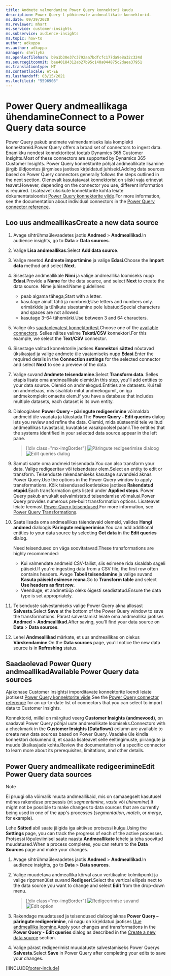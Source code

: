 ```yaml
---
title: Andmete valmendamine Power Query konnektori kaudu
description: Power Query-l põhinevate andmeallikate konnektorid.
ms.date: 09/29/2020
ms.reviewer: mhart
ms.service: customer-insights
ms.subservice: audience-insights
ms.topic: how-to
author: adkuppa
ms.author: adkuppa
manager: shellyha
ms.openlocfilehash: b9a1b30e37c3792aa7bdfcfc177da9e8a32c324d
ms.sourcegitcommit: bae40184312ab27b95c140a044875c2daea37951
ms.translationtype: HT
ms.contentlocale: et-EE
ms.lasthandoff: 03/15/2021
ms.locfileid: "5596908"
---
```

# <a name="connect-to-a-power-query-data-source"></a><span data-ttu-id="283fc-103">Power Query andmeallikaga ühendamine</span><span class="sxs-lookup"><span data-stu-id="283fc-103">Connect to a Power Query data source</span></span>

<span data-ttu-id="283fc-104">Power Query pakub andmete valmendamiseks laia komplekti konnektoreid.</span><span class="sxs-lookup"><span data-stu-id="283fc-104">Power Query offers a broad set of connectors to ingest data.</span></span> <span data-ttu-id="283fc-105">Enamikku nendest konnektoritest toetab Dynamics 365 Customer Insights.</span><span class="sxs-lookup"><span data-stu-id="283fc-105">Most of these connectors are supported by Dynamics 365 Customer Insights.</span></span> <span data-ttu-id="283fc-106">Power Query konnektorite põhjal andmeallikate lisamine järgib üldjoontes järgmises jaotises kirjeldatud juhiseid.</span><span class="sxs-lookup"><span data-stu-id="283fc-106">Adding data sources based on Power Query connectors generally follows the steps outlined in the next section.</span></span> <span data-ttu-id="283fc-107">Olenevalt kasutatavast konnektorist on siiski vaja erinevat teavet.</span><span class="sxs-lookup"><span data-stu-id="283fc-107">However, depending on the connector you use, different information is required.</span></span> <span data-ttu-id="283fc-108">Lisateavet üksikute konnektorite kohta leiate dokumentatsioonist [Power Query konnektorite viide](/power-query/connectors/).</span><span class="sxs-lookup"><span data-stu-id="283fc-108">For more information, see the documentation about individual connectors in the [Power Query connector reference](/power-query/connectors/).</span></span>

## <a name="create-a-new-data-source"></a><span data-ttu-id="283fc-109">Loo uus andmeallikas</span><span class="sxs-lookup"><span data-stu-id="283fc-109">Create a new data source</span></span>

1. <span data-ttu-id="283fc-110">Avage sihtrühmaülevaadetes jaotis **Andmed** > **Andmeallikad**.</span><span class="sxs-lookup"><span data-stu-id="283fc-110">In audience insights, go to **Data** > **Data sources**.</span></span>

1. <span data-ttu-id="283fc-111">Valige **Lisa andmeallikas**.</span><span class="sxs-lookup"><span data-stu-id="283fc-111">Select **Add data source**.</span></span>

1. <span data-ttu-id="283fc-112">Valige meetod **Andmete importimine** ja valige **Edasi**.</span><span class="sxs-lookup"><span data-stu-id="283fc-112">Choose the **Import data** method and select **Next**.</span></span>

1. <span data-ttu-id="283fc-113">Sisestage andmeallikale **Nimi** ja valige andmeallika loomiseks nupp **Edasi**.</span><span class="sxs-lookup"><span data-stu-id="283fc-113">Provide a **Name** for the data source, and select **Next** to create the data source.</span></span> <span data-ttu-id="283fc-114">Nime juhised:</span><span class="sxs-lookup"><span data-stu-id="283fc-114">Name guidelines:</span></span> 
   - <span data-ttu-id="283fc-115">peab algama tähega;</span><span class="sxs-lookup"><span data-stu-id="283fc-115">Start with a letter.</span></span>
   - <span data-ttu-id="283fc-116">kasutage ainult tähti ja numbreid;</span><span class="sxs-lookup"><span data-stu-id="283fc-116">Use letters and numbers only.</span></span> <span data-ttu-id="283fc-117">erimärkide ja tühikute sisestamine pole lubatud;</span><span class="sxs-lookup"><span data-stu-id="283fc-117">Special characters and spaces are not allowed.</span></span>
   - <span data-ttu-id="283fc-118">kasutage 3–64 tähemärki.</span><span class="sxs-lookup"><span data-stu-id="283fc-118">Use between 3 and 64 characters.</span></span>

1. <span data-ttu-id="283fc-119">Valige üks [saadaolevatest konnektoritest](#available-power-query-data-sources).</span><span class="sxs-lookup"><span data-stu-id="283fc-119">Choose one of the [available connectors](#available-power-query-data-sources).</span></span> <span data-ttu-id="283fc-120">Selles näites valime **Teksti/CSV** konnektori.</span><span class="sxs-lookup"><span data-stu-id="283fc-120">For this example, we select the **Text/CSV** connector.</span></span>

1. <span data-ttu-id="283fc-121">Sisestage valitud konnektorile jaotises **Konnektori sätted** nõutavad üksikasjad ja valige andmete üle vaatamiseks nupp **Edasi**.</span><span class="sxs-lookup"><span data-stu-id="283fc-121">Enter the required details in the **Connection settings** for the selected connector and select **Next** to see a preview of the data.</span></span>

1. <span data-ttu-id="283fc-122">Valige suvand **Andmete teisendamine**.</span><span class="sxs-lookup"><span data-stu-id="283fc-122">Select **Transform data**.</span></span> <span data-ttu-id="283fc-123">Selles etapis lisate oma andmeallikale olemid.</span><span class="sxs-lookup"><span data-stu-id="283fc-123">In this step, you'll add entities to your data source.</span></span> <span data-ttu-id="283fc-124">Olemid on andmekogud.</span><span class="sxs-lookup"><span data-stu-id="283fc-124">Entities are datasets.</span></span> <span data-ttu-id="283fc-125">Kui teil on andmebaas, mis sisaldab mitut andmekogumit, on iga andmekomplekt omaette olem.</span><span class="sxs-lookup"><span data-stu-id="283fc-125">If you have a database that includes multiple datasets, each dataset is its own entity.</span></span>

1. <span data-ttu-id="283fc-126">Dialoogiaken **Power Query – päringute redigeerimine** võimaldab andmeid üle vaadata ja täiustada.</span><span class="sxs-lookup"><span data-stu-id="283fc-126">The **Power Query - Edit queries** dialog lets you review and refine the data.</span></span> <span data-ttu-id="283fc-127">Olemid, mida süsteemid teie valitud andmeallikas tuvastasid, kuvatakse vasakpoolsel paanil.</span><span class="sxs-lookup"><span data-stu-id="283fc-127">The entities that the systems identified in your selected data source appear in the left pane.</span></span>

   > [!div class="mx-imgBorder"]
   > <span data-ttu-id="283fc-128">![Päringute redigeerimise dialoog](media/data-manager-configure-edit-queries.png "Päringute redigeerimise dialoog")</span><span class="sxs-lookup"><span data-stu-id="283fc-128">![Edit queries dialog](media/data-manager-configure-edit-queries.png "Edit queries dialog")</span></span>

1. <span data-ttu-id="283fc-129">Samuti saate oma andmeid teisendada.</span><span class="sxs-lookup"><span data-stu-id="283fc-129">You can also transform your data.</span></span> <span data-ttu-id="283fc-130">Valige redigeeritav või teisendatav olem.</span><span class="sxs-lookup"><span data-stu-id="283fc-130">Select an entity to edit or transform.</span></span> <span data-ttu-id="283fc-131">Teisenduste rakendamiseks kasutage suvandeid aknas Power Query.</span><span class="sxs-lookup"><span data-stu-id="283fc-131">Use the options in the Power Query window to apply transformations.</span></span> <span data-ttu-id="283fc-132">Kõik teisendused loetletakse jaotises **Rakendatud etapid**.</span><span class="sxs-lookup"><span data-stu-id="283fc-132">Each transformation gets listed under **Applied steps**.</span></span> <span data-ttu-id="283fc-133">Power Query pakub arvukalt eelvalmistatud teisendamise võimalusi.</span><span class="sxs-lookup"><span data-stu-id="283fc-133">Power Query provides numerous pre-built transformation options.</span></span> <span data-ttu-id="283fc-134">Lisateavet leiate teemast [Power Query teisendused](/power-query/power-query-what-is-power-query#transformations).</span><span class="sxs-lookup"><span data-stu-id="283fc-134">For more information, see [Power Query Transformations](/power-query/power-query-what-is-power-query#transformations).</span></span>

1. <span data-ttu-id="283fc-135">Saate lisada oma andmeallikas täiendavaid olemeid, valides **Hangi andmed** dialoogis **Päringute redigeerimise**.</span><span class="sxs-lookup"><span data-stu-id="283fc-135">You can add additional entities to your data source by selecting **Get data** in the **Edit queries** dialog.</span></span>

   <span data-ttu-id="283fc-136">Need teisendused on väga soovitatavad.</span><span class="sxs-lookup"><span data-stu-id="283fc-136">These transformations are highly recommended:</span></span>

   - <span data-ttu-id="283fc-137">Kui valmendate andmeid CSV-failist, siis esimene rida sisaldab sageli päiseid.</span><span class="sxs-lookup"><span data-stu-id="283fc-137">If you're ingesting data from a CSV file, the first row often contains headers.</span></span> <span data-ttu-id="283fc-138">Avage **Tabeli teisendamine** ja valige suvand **Kasuta päiseid esimese reana**.</span><span class="sxs-lookup"><span data-stu-id="283fc-138">Go to **Transform table** and select **Use headers as first row**.</span></span>
   - <span data-ttu-id="283fc-139">Veenduge, et andmetüüp oleks õigesti seadistatud.</span><span class="sxs-lookup"><span data-stu-id="283fc-139">Ensure the data type is set appropriately.</span></span>

1. <span data-ttu-id="283fc-140">Teisenduste salvestamiseks valige Power Query akna allosast **Salvesta**.</span><span class="sxs-lookup"><span data-stu-id="283fc-140">Select **Save** at the bottom of the Power Query window to save the transformations.</span></span> <span data-ttu-id="283fc-141">Pärast salvestamist leiate oma andmeallika jaotises **Andmed** > **Andmeallikad**.</span><span class="sxs-lookup"><span data-stu-id="283fc-141">After saving, you'll find your data source on **Data** > **Data sources**.</span></span>

1. <span data-ttu-id="283fc-142">Lehel **Andmeallikad** märkate, et uus andmeallikas on olekus **Värskendamine**.</span><span class="sxs-lookup"><span data-stu-id="283fc-142">On the **Data sources** page, you'll notice the new data source is in **Refreshing** status.</span></span>

## <a name="available-power-query-data-sources"></a><span data-ttu-id="283fc-143">Saadaolevad Power Query andmeallikad</span><span class="sxs-lookup"><span data-stu-id="283fc-143">Available Power Query data sources</span></span>

<span data-ttu-id="283fc-144">Ajakohase Customer Insightsi imporditavate konnektorite loendi leiate jaotisest [Power Query konnektorite viide](/power-query/connectors/).</span><span class="sxs-lookup"><span data-stu-id="283fc-144">See the [Power Query connector reference](/power-query/connectors/) for an up-to-date list of connectors that you can select to import data to Customer Insights.</span></span> 

<span data-ttu-id="283fc-145">Konnektorid, millel on märgitud veerg **Customer Insights (andmevood)**, on saadaval Power Query põhjal uute andmeallikate loomiseks.</span><span class="sxs-lookup"><span data-stu-id="283fc-145">Connectors with a checkmark in the **Customer Insights (Dataflows)** column are available to create new data sources based on Power Query.</span></span> <span data-ttu-id="283fc-146">Vaadake üle kindla konnektori dokumendid, et saada lisateavet selle eeltingimuste, piirangute ja muude üksikasjade kohta.</span><span class="sxs-lookup"><span data-stu-id="283fc-146">Review the documentation of a specific connector to learn more about its prerequisites, limitations, and other details.</span></span>

## <a name="edit-power-query-data-sources"></a><span data-ttu-id="283fc-147">Power Query andmeallikate redigeerimine</span><span class="sxs-lookup"><span data-stu-id="283fc-147">Edit Power Query data sources</span></span>

> [!NOTE]
> <span data-ttu-id="283fc-148">Ei pruugi olla võimalik muuta andmeallikaid, mis on samaaegselt kasutusel mõnes rakenduse protsessis (nt *segmentimine*, *vaste* või *ühinemine*).</span><span class="sxs-lookup"><span data-stu-id="283fc-148">It might not be possible to make changes to data sources that are currently being used in one of the app's processes (*segmentation*, *match*, or *merge*, for example).</span></span> 
>
> <span data-ttu-id="283fc-149">Lehe **Sätted** abil saate jälgida iga aktiivse protsessi kulgu.</span><span class="sxs-lookup"><span data-stu-id="283fc-149">Using the **Settings** page, you can track the progress of each of the active processes.</span></span> <span data-ttu-id="283fc-150">Protsessi lõpuleviimisel saate naasta **Andmeallikate** lehele ja teha soovitud muudatused.</span><span class="sxs-lookup"><span data-stu-id="283fc-150">When a process completes, you can return to the **Data Sources** page and make your changes.</span></span>

1. <span data-ttu-id="283fc-151">Avage sihtrühmaülevaadetes jaotis **Andmed** > **Andmeallikad**.</span><span class="sxs-lookup"><span data-stu-id="283fc-151">In audience insights, go to **Data** > **Data sources**.</span></span>

2. <span data-ttu-id="283fc-152">Valige muudetava andmeallika kõrval asuv vertikaalne kolmikpunkt ja valige rippmenüüst suvand **Redigeeri**.</span><span class="sxs-lookup"><span data-stu-id="283fc-152">Select the vertical ellipsis next to the data source you want to change and select **Edit** from the drop-down menu.</span></span>

   > [!div class="mx-imgBorder"]
   > <span data-ttu-id="283fc-153">![Redigeerimise suvand](media/edit-option-data-sources.png "Redigeerimise suvand")</span><span class="sxs-lookup"><span data-stu-id="283fc-153">![Edit option](media/edit-option-data-sources.png "Edit option")</span></span>

3. <span data-ttu-id="283fc-154">Rakendage muudatused ja teisendused dialoogiaknas **Power Query – päringute redigeerimine**, nii nagu on kirjeldatud jaotises [Uue andmeallika loomine](#create-a-new-data-source).</span><span class="sxs-lookup"><span data-stu-id="283fc-154">Apply your changes and transformations in the **Power Query - Edit queries** dialog as described in the [Create a new data source](#create-a-new-data-source) section.</span></span>

4. <span data-ttu-id="283fc-155">Valige pärast redigeerimist muudatuste salvestamiseks Power Querys **Salvesta**.</span><span class="sxs-lookup"><span data-stu-id="283fc-155">Select **Save** in Power Query after completing your edits to save your changes.</span></span>


[!INCLUDE[footer-include](../includes/footer-banner.md)]